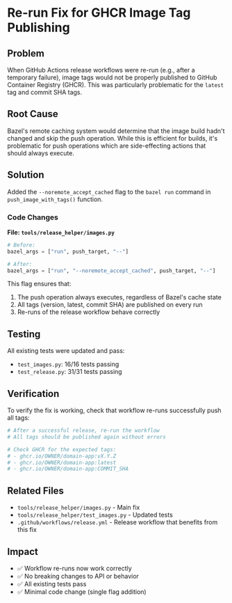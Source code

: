# Re-run Fix for GHCR Image Tag Publishing

## Problem
When GitHub Actions release workflows were re-run (e.g., after a temporary failure), image tags would not be properly published to GitHub Container Registry (GHCR). This was particularly problematic for the `latest` tag and commit SHA tags.

## Root Cause
Bazel's remote caching system would determine that the image build hadn't changed and skip the push operation. While this is efficient for builds, it's problematic for push operations which are side-effecting actions that should always execute.

## Solution
Added the `--noremote_accept_cached` flag to the `bazel run` command in `push_image_with_tags()` function.

### Code Changes
**File: `tools/release_helper/images.py`**

```python
# Before:
bazel_args = ["run", push_target, "--"]

# After:
bazel_args = ["run", "--noremote_accept_cached", push_target, "--"]
```

This flag ensures that:
1. The push operation always executes, regardless of Bazel's cache state
2. All tags (version, latest, commit SHA) are published on every run
3. Re-runs of the release workflow behave correctly

## Testing
All existing tests were updated and pass:
- `test_images.py`: 16/16 tests passing
- `test_release.py`: 31/31 tests passing

## Verification
To verify the fix is working, check that workflow re-runs successfully push all tags:

```bash
# After a successful release, re-run the workflow
# All tags should be published again without errors

# Check GHCR for the expected tags:
# - ghcr.io/OWNER/domain-app:vX.Y.Z
# - ghcr.io/OWNER/domain-app:latest  
# - ghcr.io/OWNER/domain-app:COMMIT_SHA
```

## Related Files
- `tools/release_helper/images.py` - Main fix
- `tools/release_helper/test_images.py` - Updated tests
- `.github/workflows/release.yml` - Release workflow that benefits from this fix

## Impact
- ✅ Workflow re-runs now work correctly
- ✅ No breaking changes to API or behavior
- ✅ All existing tests pass
- ✅ Minimal code change (single flag addition)
